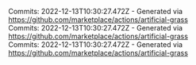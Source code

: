 Commits: 2022-12-13T10:30:27.472Z - Generated via https://github.com/marketplace/actions/artificial-grass
<br>
Commits: 2022-12-13T10:30:27.472Z - Generated via https://github.com/marketplace/actions/artificial-grass
<br>
Commits: 2022-12-13T10:30:27.472Z - Generated via https://github.com/marketplace/actions/artificial-grass
<br>
